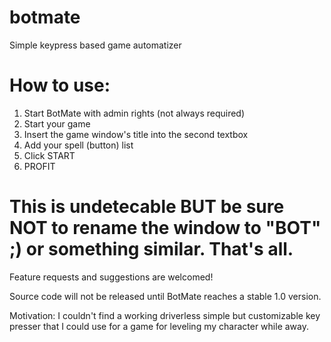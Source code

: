 # botmate
Simple keypress based game automatizer

# How to use:
1. Start BotMate with admin rights (not always required)
2. Start your game
3. Insert the game window's title into the second textbox
4. Add your spell (button) list
5. Click START
6. PROFIT

# This is undetecable BUT be sure NOT to rename the window to "BOT" ;) or something similar. That's all.

Feature requests and suggestions are welcomed!

Source code will not be released until BotMate reaches a stable 1.0 version.

Motivation: I couldn't find a working driverless simple but customizable key presser that I could use for a game for leveling my character while away.
